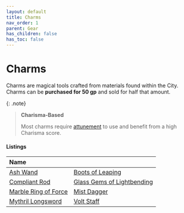 ```yaml
---
layout: default
title: Charms
nav_order: 1
parent: Gear
has_children: false
has_toc: false
---
```


# Charms

Charms are magical tools crafted from materials found within the City. Charms can be **purchased for 50 gp** and sold for half that amount.

{: .note}
> **Charisma-Based**
>
> Most charms require [attunement](../adventuring/attunement) to use and benefit from a high Charisma score. 

#### Listings

| Name                                                                |                                                                                 |
| :------------------------------------------------------------------ | :------------------------------------------------------------------------------ |
| [Ash Wand](../../data/magic_items/ash_wand)                         | [Boots of Leaping](../../data/magic_items/boots_of_leaping)                     |
| [Compliant Rod](../../data/magic_items/compliant_rod)               | [Glass Gems of Lightbending](../../data/magic_items/glass_gems_of_lightbending) |
| [Marble Ring of Force](../../data/magic_items/marble_ring_of_force) | [Mist Dagger](../../data/magic_items/mist_dagger)                               |
| [Mythril Longsword](../../data/magic_items/mythril_longsword)       | [Volt Staff](../../data/magic_items/volt_staff)                                 |

